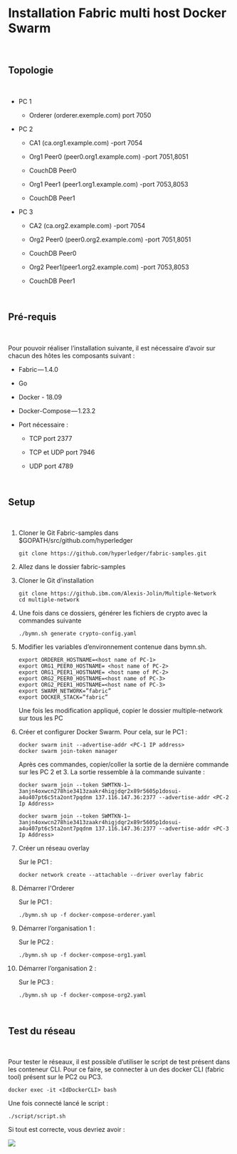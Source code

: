Installation Fabric multi host Docker Swarm
===========================================

 

Topologie
---------

 

-   PC 1

    -   Orderer (orderer.exemple.com) port 7050

-   PC 2

    -   CA1 (ca.org1.example.com) -port 7054

    -   Org1 Peer0 (peer0.org1.example.com) -port 7051,8051

    -   CouchDB Peer0

    -   Org1 Peer1 (peer1.org1.example.com) -port 7053,8053

    -   CouchDB Peer1

-   PC 3

    -   CA2 (ca.org2.example.com) -port 7054

    -   Org2 Peer0 (peer0.org2.example.com) -port 7051,8051

    -   CouchDB Peer0

    -   Org2 Peer1(peer1.org2.example.com) -port 7053,8053

    -   CouchDB Peer1

     

Pré-requis
----------

 

Pour pouvoir réaliser l’installation suivante, il est nécessaire d’avoir sur
chacun des hôtes les composants suivant :

-   Fabric — 1.4.0

-   Go

-   Docker - 18.09

-   Docker-Compose — 1.23.2

-   Port nécessaire :

    -   TCP port 2377

    -   TCP et UDP port 7946

    -   UDP port 4789

 

Setup
-----

 

1.  Cloner le Git Fabric-samples dans \$GOPATH/src/github.com/hyperledger

    ~~~~~~~~~~~~~~~~~~~~~~~~~~~~~~~~~~~~~~~~~~~~~~~~~~~~~~~~~~~~~~~~~~~~~~~~~~~~
    git clone https://github.com/hyperledger/fabric-samples.git
    ~~~~~~~~~~~~~~~~~~~~~~~~~~~~~~~~~~~~~~~~~~~~~~~~~~~~~~~~~~~~~~~~~~~~~~~~~~~~

2.  Allez dans le dossier fabric-samples

3.  Cloner le Git d’installation

    ~~~~~~~~~~~~~~~~~~~~~~~~~~~~~~~~~~~~~~~~~~~~~~~~~~~~~~~~~~~~~~~~~~~~~~~~~~~~
    git clone https://github.ibm.com/Alexis-Jolin/Multiple-Network
    cd multiple-network
    ~~~~~~~~~~~~~~~~~~~~~~~~~~~~~~~~~~~~~~~~~~~~~~~~~~~~~~~~~~~~~~~~~~~~~~~~~~~~

4.  Une fois dans ce dossiers, générer les fichiers de crypto avec la commandes
    suivante

    ~~~~~~~~~~~~~~~~~~~~~~~~~~~~~~~~~~~~~~~~~~~~~~~~~~~~~~~~~~~~~~~~~~~~~~~~~~~~
    ./bymn.sh generate crypto-config.yaml
    ~~~~~~~~~~~~~~~~~~~~~~~~~~~~~~~~~~~~~~~~~~~~~~~~~~~~~~~~~~~~~~~~~~~~~~~~~~~~

5.  Modifier les variables d’environnement contenue dans bymn.sh.

    ~~~~~~~~~~~~~~~~~~~~~~~~~~~~~~~~~~~~~~~~~~~~~~~~~~~~~~~~~~~~~~~~~~~~~~~~~~~~
    export ORDERER_HOSTNAME=<host name of PC-1>
    export ORG1_PEER0_HOSTNAME= <host name of PC-2>
    export ORG1_PEER1_HOSTNAME= <host name of PC-2>
    export ORG2_PEER0_HOSTNAME=<host name of PC-3>
    export ORG2_PEER1_HOSTNAME=<host name of PC-3>
    export SWARM_NETWORK=”fabric” 
    export DOCKER_STACK=”fabric”
    ~~~~~~~~~~~~~~~~~~~~~~~~~~~~~~~~~~~~~~~~~~~~~~~~~~~~~~~~~~~~~~~~~~~~~~~~~~~~

    Une fois les modification appliqué, copier le dossier multiple-network sur
    tous les PC

6.  Créer et configurer Docker Swarm. Pour cela, sur le PC1 :

    ~~~~~~~~~~~~~~~~~~~~~~~~~~~~~~~~~~~~~~~~~~~~~~~~~~~~~~~~~~~~~~~~~~~~~~~~~~~~
    docker swarm init --advertise-addr <PC-1 IP address>
    docker swarm join-token manager
    ~~~~~~~~~~~~~~~~~~~~~~~~~~~~~~~~~~~~~~~~~~~~~~~~~~~~~~~~~~~~~~~~~~~~~~~~~~~~

    Après ces commandes, copier/coller la sortie de la dernière commande sur les
    PC 2 et 3. La sortie ressemble à la commande suivante :

    ~~~~~~~~~~~~~~~~~~~~~~~~~~~~~~~~~~~~~~~~~~~~~~~~~~~~~~~~~~~~~~~~~~~~~~~~~~~~
    docker swarm join --token SWMTKN-1–3anjn4oxwcn278hie3413zaakr4higjdqr2x89r5605p1dosui-a4u407pt6c5ta2ont7pqdnm 137.116.147.36:2377 --advertise-addr <PC-2 Ip Address>

    docker swarm join --token SWMTKN-1–3anjn4oxwcn278hie3413zaakr4higjdqr2x89r5605p1dosui-a4u407pt6c5ta2ont7pqdnm 137.116.147.36:2377 --advertise-addr <PC-3 Ip Address>
    ~~~~~~~~~~~~~~~~~~~~~~~~~~~~~~~~~~~~~~~~~~~~~~~~~~~~~~~~~~~~~~~~~~~~~~~~~~~~

7.  Créer un réseau overlay

    Sur le PC1 :

    ~~~~~~~~~~~~~~~~~~~~~~~~~~~~~~~~~~~~~~~~~~~~~~~~~~~~~~~~~~~~~~~~~~~~~~~~~~~~
    docker network create --attachable --driver overlay fabric
    ~~~~~~~~~~~~~~~~~~~~~~~~~~~~~~~~~~~~~~~~~~~~~~~~~~~~~~~~~~~~~~~~~~~~~~~~~~~~

8.  Démarrer l'Orderer

    Sur le PC1 :

    ~~~~~~~~~~~~~~~~~~~~~~~~~~~~~~~~~~~~~~~~~~~~~~~~~~~~~~~~~~~~~~~~~~~~~~~~~~~~
    ./bymn.sh up -f docker-compose-orderer.yaml
    ~~~~~~~~~~~~~~~~~~~~~~~~~~~~~~~~~~~~~~~~~~~~~~~~~~~~~~~~~~~~~~~~~~~~~~~~~~~~

9.  Démarrer l’organisation 1 :

    Sur le PC2 :

    ~~~~~~~~~~~~~~~~~~~~~~~~~~~~~~~~~~~~~~~~~~~~~~~~~~~~~~~~~~~~~~~~~~~~~~~~~~~~
    ./bymn.sh up -f docker-compose-org1.yaml
    ~~~~~~~~~~~~~~~~~~~~~~~~~~~~~~~~~~~~~~~~~~~~~~~~~~~~~~~~~~~~~~~~~~~~~~~~~~~~

10. Démarrer l’organisation 2 :

    Sur le PC3 :

    ~~~~~~~~~~~~~~~~~~~~~~~~~~~~~~~~~~~~~~~~~~~~~~~~~~~~~~~~~~~~~~~~~~~~~~~~~~~~
    ./bymn.sh up -f docker-compose-org2.yaml
    ~~~~~~~~~~~~~~~~~~~~~~~~~~~~~~~~~~~~~~~~~~~~~~~~~~~~~~~~~~~~~~~~~~~~~~~~~~~~

 

Test du réseau
--------------

 

Pour tester le réseaux, il est possible d’utiliser le script de test présent
dans les conteneur CLI. Pour ce faire, se connecter à un des docker CLI (fabric tool) présent
sur le PC2 ou PC3.

~~~~~~~~~~~~~~~~~~~~~~~~~~~~~~~~~~~~~~~~~~~~~~~~~~~~~~~~~~~~~~~~~~~~~~~~~~~~~~~~
docker exec -it <IdDockerCLI> bash
~~~~~~~~~~~~~~~~~~~~~~~~~~~~~~~~~~~~~~~~~~~~~~~~~~~~~~~~~~~~~~~~~~~~~~~~~~~~~~~~

Une fois connecté lancé le script :

~~~~~~~~~~~~~~~~~~~~~~~~~~~~~~~~~~~~~~~~~~~~~~~~~~~~~~~~~~~~~~~~~~~~~~~~~~~~~~~~
./script/script.sh
~~~~~~~~~~~~~~~~~~~~~~~~~~~~~~~~~~~~~~~~~~~~~~~~~~~~~~~~~~~~~~~~~~~~~~~~~~~~~~~~

Si tout est correcte, vous devriez avoir :

![](https://cdn-images-1.medium.com/max/1600/1*TTgzN9CB5Spfkye8yEDdNg.png)
